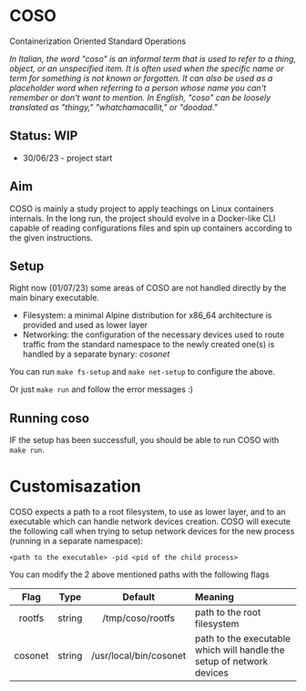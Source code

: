 # COSO
Containerization Oriented Standard Operations


*In Italian, the word "coso" is an informal term that is used to refer to a thing, object, or an unspecified item. It is often used when the specific name or term for something is not known or forgotten. It can also be used as a placeholder word when referring to a person whose name you can't remember or don't want to mention. In English, "coso" can be loosely translated as "thingy," "whatchamacallit," or "doodad."*

## Status: WIP

- 30/06/23 - project start

## Aim

COSO is mainly a study project to apply teachings on Linux containers internals.
In the long run, the project should evolve in a Docker-like CLI capable of reading configurations files and spin up containers according to the given instructions.

## Setup

Right now (01/07/23) some areas of COSO are not handled directly by the main binary executable.

 - Filesystem: a minimal Alpine distribution for x86_64 architecture is provided and used as lower layer
 - Networking: the configuration of the necessary devices used to route traffic from the standard namespace to the newly created one(s) is handled by a separate bynary: *cosonet*

You can run  `make fs-setup`  and  `make net-setup`  to configure the above.

Or just `make run` and follow the error messages :)


## Running coso

IF the setup has been successfull, you should be able to run COSO with `make run`.

# Customisazation

COSO expects a path to a root filesystem, to use as lower layer, and to an executable which can handle network devices creation.
COSO will execute the following call when trying to setup network devices for the new process (running in a separate namespace):

`<path to the executable> -pid <pid of the child process>`

You can modify the 2 above mentioned paths with the following flags

| Flag | Type | Default | Meaning
| :---:|:--:|:--:|:--|
| rootfs | string | /tmp/coso/rootfs | path to the root filesystem |
| cosonet | string | /usr/local/bin/cosonet | path to the executable which will handle the setup of  network devices |


